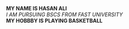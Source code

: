 **MY NAME IS HASAN ALI**
</BR>
_I AM PURSUING BSCS FROM FAST UNIVERSITY_
</br>
**MY HOBBBY IS PLAYING BASKETBALL**
